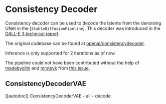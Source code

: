 # Consistency Decoder

Consistency decoder can be used to decode the latents from the denoising UNet in the [`StableDiffusionPipeline`]. This decoder was introduced in the [DALL-E 3 technical report](https://openai.com/dall-e-3). 

The original codebase can be found at [openai/consistencydecoder](https://github.com/openai/consistencydecoder).

<Tip warning={true}>

Inference is only supported for 2 iterations as of now.

</Tip>

The pipeline could not have been contributed without the help of [madebyollin](https://github.com/madebyollin) and [mrsteyk](https://github.com/mrsteyk) from [this issue](https://github.com/openai/consistencydecoder/issues/1).

## ConsistencyDecoderVAE
[[autodoc]] ConsistencyDecoderVAE
    - all
    - decode

